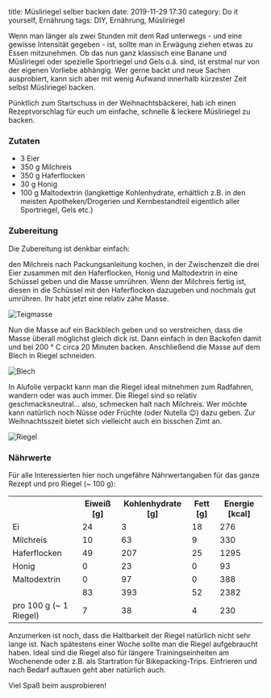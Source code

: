 title: Müsliriegel selber backen
date: 2019-11-29 17:30
category: Do it yourself, Ernährung
tags: DIY, Ernährung, Müsliriegel

Wenn man länger als zwei Stunden mit dem Rad unterwegs - und eine gewisse Intensität gegeben - ist, sollte man in Erwägung ziehen etwas zu Essen mitzunehmen. Ob das nun ganz klassisch eine Banane und Müsliriegel oder spezielle Sportriegel und Gels o.ä. sind, ist erstmal nur von der eigenen Vorliebe abhängig. Wer gerne backt und neue Sachen ausprobiert, kann sich aber mit wenig Aufwand innerhalb kürzester Zeit selbst Müsliriegel backen.

Pünktlich zum Startschuss in der Weihnachtsbäckerei, hab ich einen Rezeptvorschlag für euch um einfache, schnelle & leckere Müsliriegel zu backen.

### Zutaten
-  3 Eier
-  350 g Milchreis
-  350 g Haferflocken
-  30 g Honig
-  100 g Maltodextrin (langkettige Kohlenhydrate, erhältlich z.B. in den meisten Apotheken/Drogerien und Kernbestandteil eigentlich aller Sportriegel, Gels etc.)

### Zubereitung
Die Zubereitung ist denkbar einfach: 

den Milchreis nach Packungsanleitung kochen, in der Zwischenzeit die drei Eier zusammen mit den Haferflocken, Honig und Maltodextrin in eine Schüssel geben und die Masse umrühren. Wenn der Milchreis fertig ist, diesen in die Schüssel mit den Haferflocken dazugeben und nochmals gut umrühren. Ihr habt jetzt eine relativ zähe Masse.

![Teigmasse]({attach}Riegel_1.jpg)

Nun die Masse auf ein Backblech geben und so verstreichen, dass die Masse überall möglichst gleich dick ist. Dann einfach in den Backofen damit und bei 200 ° C circa 20 Minuten backen. Anschließend die Masse auf dem Blech in Riegel schneiden. 

![Blech]({attach}Riegel_2.jpg)

In Alufolie verpackt kann man die Riegel ideal mitnehmen zum Radfahren, wandern oder was auch immer.
Die Riegel sind so relativ geschmacksneutral... also, schmecken halt nach Milchreis. Wer möchte kann natürlich noch Nüsse oder Früchte (oder Nutella 😉) dazu geben. Zur Weihnachtsszeit bietet sich vielleicht auch ein bisschen Zimt an. 

![Riegel]({attach}Riegel_3.jpg)

### Nährwerte
Für alle Interessierten hier noch ungefähre Nährwertangaben für das ganze Rezept und pro Riegel (~ 100 g):


<table width="100%">
	<tr>
		<th>&nbsp;</th>
		<th>Eiweiß [g]</th>
		<th>Kohlenhydrate [g]</th>
		<th>Fett [g]</th>
		<th>Energie [kcal]</th>
	</tr>
	<tr>
		<td>Ei</td>
		<td>24</td>
		<td>3</td>
		<td>18</td>
		<td>276</td>
	</tr>
	<tr>
		<td>Milchreis</td>
		<td>10</td>
		<td>63</td>
		<td>9</td>
		<td>330</td>
	</tr>
	<tr>
		<td>Haferflocken</td>
		<td>49</td>
		<td>207</td>
		<td>25</td>
		<td>1295</td>
	</tr>
	<tr>
		<td>Honig</td>
		<td>0</td>
		<td>23</td>
		<td>0</td>
		<td>93</td>
	</tr>
	<tr>
		<td>Maltodextrin</td>
		<td>0</td>
		<td>97</td>
		<td>0</td>
		<td>388</td>
	</tr>
	<tr>
		<td>&nbsp;</td>
		<td>83</td>
		<td>393</td>
		<td>52</td>
		<td>2382</td>
	</tr>
	<tr>
		<td>pro 100 g (~ 1 Riegel)</td>
		<td>7</td>
		<td>38</td>
		<td>4</td>
		<td>230</td>
	</tr>
</table>

Anzumerken ist noch, dass die Haltbarkeit der Riegel natürlich nicht sehr lange ist. Nach spätestens einer Woche sollte man die Riegel aufgebraucht haben. Ideal sind die Riegel also für längere Trainingseinheiten am Wochenende oder z.B. als Startration für Bikepacking-Trips. Einfrieren und nach Bedarf auftauen geht aber natürlich auch.

Viel Spaß beim ausprobieren!